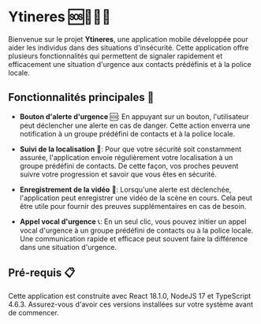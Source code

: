 # Ytineres 🆘📍🎥📞

Bienvenue sur le projet **Ytineres**, une application mobile développée pour aider les individus dans des situations d'insécurité. Cette application offre plusieurs fonctionnalités qui permettent de signaler rapidement et efficacement une situation d'urgence aux contacts prédéfinis et à la police locale.

## Fonctionnalités principales 🎯

- **Bouton d'alerte d'urgence** 🆘: En appuyant sur un bouton, l'utilisateur peut déclencher une alerte en cas de danger. Cette action enverra une notification à un groupe prédéfini de contacts et à la police locale.

- **Suivi de la localisation** 📍: Pour que votre sécurité soit constamment assurée, l'application envoie régulièrement votre localisation à un groupe prédéfini de contacts. De cette façon, vos proches peuvent suivre votre progression et savoir que vous êtes en sécurité.

- **Enregistrement de la vidéo** 🎥: Lorsqu'une alerte est déclenchée, l'application peut enregistrer une vidéo de la scène en cours. Cela peut être utile pour fournir des preuves supplémentaires en cas de besoin.

- **Appel vocal d'urgence** 📞: En un seul clic, vous pouvez initier un appel vocal d'urgence à un groupe prédéfini de contacts ou à la police locale. Une communication rapide et efficace peut souvent faire la différence dans une situation d'urgence.

## Pré-requis 📋

Cette application est construite avec React 18.1.0, NodeJS 17 et TypeScript 4.6.3. Assurez-vous d'avoir ces versions installées sur votre système avant de commencer.
